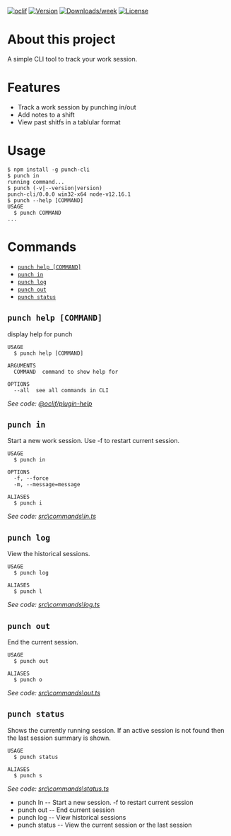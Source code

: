 [![oclif](https://img.shields.io/badge/cli-oclif-brightgreen.svg)](https://oclif.io)
[![Version](https://img.shields.io/npm/v/punch-cli.svg)](https://npmjs.org/package/punch-cli)
[![Downloads/week](https://img.shields.io/npm/dw/punch-cli.svg)](https://npmjs.org/package/punch-cli)
[![License](https://img.shields.io/npm/l/punch-cli.svg)](https://github.com/rockbender/punch-cli/blob/master/LICENSE)

About this project
=========

A simple CLI tool to track your work session.

# Features

* Track a work session by punching in/out
* Add notes to a shift
* View past shitfs in a tablular format

# Usage
```sh-session
$ npm install -g punch-cli
$ punch in
running command...
$ punch (-v|--version|version)
punch-cli/0.0.0 win32-x64 node-v12.16.1
$ punch --help [COMMAND]
USAGE
  $ punch COMMAND
...
```
<!-- usagestop -->
# Commands
<!-- commands -->
* [`punch help [COMMAND]`](#punch-help-command)
* [`punch in`](#punch-in)
* [`punch log`](#punch-log)
* [`punch out`](#punch-out)
* [`punch status`](#punch-status)

## `punch help [COMMAND]`

display help for punch

```
USAGE
  $ punch help [COMMAND]

ARGUMENTS
  COMMAND  command to show help for

OPTIONS
  --all  see all commands in CLI
```

_See code: [@oclif/plugin-help](https://github.com/oclif/plugin-help/blob/v2.2.3/src\commands\help.ts)_

## `punch in`

Start a new work session. Use -f to restart current session.

```
USAGE
  $ punch in

OPTIONS
  -f, --force
  -m, --message=message

ALIASES
  $ punch i
```

_See code: [src\commands\in.ts](https://github.com/rockbender/punch-cli/blob/v1.0.2/src\commands\in.ts)_

## `punch log`

View the historical sessions.

```
USAGE
  $ punch log

ALIASES
  $ punch l
```

_See code: [src\commands\log.ts](https://github.com/rockbender/punch-cli/blob/v1.0.2/src\commands\log.ts)_

## `punch out`

End the current session.

```
USAGE
  $ punch out

ALIASES
  $ punch o
```

_See code: [src\commands\out.ts](https://github.com/rockbender/punch-cli/blob/v1.0.2/src\commands\out.ts)_

## `punch status`

Shows the currently running session. If an active session is not found then the last session summary is shown.

```
USAGE
  $ punch status

ALIASES
  $ punch s
```

_See code: [src\commands\status.ts](https://github.com/rockbender/punch-cli/blob/v1.0.2/src\commands\status.ts)_
<!-- commandsstop -->
- punch In -- Start a new session. -f to restart current session
- punch out -- End current session
- punch log -- View historical sessions
- punch status -- View the current session or the last session
